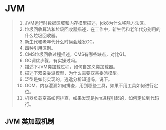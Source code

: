 # JVM

> 1. JVM运行时数据区域和内存模型描述，jdk8为什么移除方法区。
> 2. 垃圾回收算法和垃圾回收器描述，在工作中，新生代和老年代分别用的什么垃圾回收器。
> 3. 新生代和老年代什么时候会触发GC。
> 4. 四种引用区别。
> 5. CMS垃圾回收过程描述，CMS有哪些缺点，对比G1。
> 6. GC调优步骤，有实操过吗。
> 7. 描述下JVM类加载过程，如何自定义类加载器。
> 8. 描述下双亲委派模型，为什么需要双亲委派模型。
> 9. 泛型是如何实现的，逃逸分析知道吗，说下。
> 10. OOM、内存泄漏如何排查，用到哪些工具，如果不用工具如何进行定位。
> 11. 机器负载变高如何排查，如果发现是jvm进程引起的，如何定位到代码行。

## JVM 类加载机制

